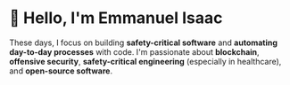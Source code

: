# 👋 Hello, I'm Emmanuel Isaac

These days, I focus on building **safety-critical software** and **automating day-to-day processes** with code. I'm passionate about **blockchain**, **offensive security**, **safety-critical engineering** (especially in healthcare), and **open-source software**.